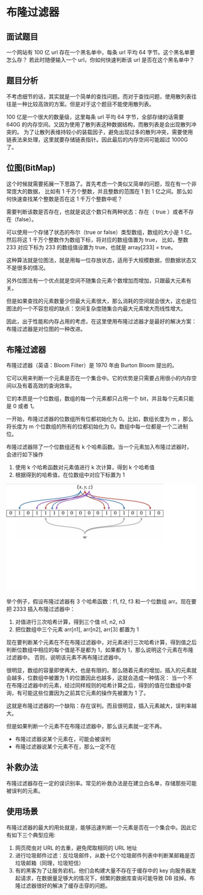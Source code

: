 # 布隆过滤器
## 面试题目
一个网站有 100 亿 url 存在一个黑名单中，每条 url 平均 64 字节。这个黑名单要怎么存？
若此时随便输入一个 url，你如何快速判断该 url 是否在这个黑名单中？
## 题目分析
不考虑细节的话，其实就是一个简单的查找问题。而对于查找问题，使用散列表往往是一种比较高效的方案。但是对于这个题目不能使用散列表。

100 亿是一个很大的数量级，这里每条 url 平均 64 字节，全部存储的话需要 640G 的内存空间。又因为使用了散列表这种数据结构，而散列表是会出现散列冲突的。
为了让散列表维持较小的装载因子，避免出现过多的散列冲突，需要使用链表法来处理，这里就要存储链表指针。因此最后的内存空间可能超过 1000G 了。
## 位图(BitMap)
这个时候就需要拓展一下思路了。首先考虑一个类似又简单的问题，现在有一个非常庞大的数据，
比如有 1 千万个整数，并且整数的范围在 1 到 1 亿之间。那么如何快速查找某个整数是否在这 1 千万个整数中呢？

需要判断该数是否存在，也就是说这个数只有两种状态：存在（ true ）或者不存在（false）。

可以使用一个存储了状态的布尔（true or false）类型数组，数组的大小是 1 亿。然后将这  1 千万个整数作为数组下标，将对应的数组值置为 true，
比如，整数 233 对应下标为 233 的数组值设置为 true，也就是 array[233] = true。

这种算法就是位图法，就是用每一位存放状态，适用于大规模数据，但数据状态又不是很多的情况。

另外位图法有一个优点就是空间不随集合元素个数增加而增加，只跟最大元素有关。

但是如果查找的元素数量少但最大元素很大，那么消耗的空间就会很大，这也是位图法的一个不容忽视的缺点：空间复杂度随集合内最大元素增大而线性增大。

因此，出于性能和内存占用的考虑，在这里使用布隆过滤器才是最好的解决方案：布隆过滤器是对位图的一种改进。
## 布隆过滤器
布隆过滤器（英语：Bloom Filter）是 1970 年由 Burton Bloom 提出的。

它可以用来判断一个元素是否在一个集合中。它的优势是只需要占用很小的内存空间以及有着高效的查询效率。

它的本质是一个位数组，数组的每一个元素都只占用一个 bit，并且每个元素只能是 0 或者 1。

一开始，布隆过滤器的位数组所有位都初始化为 0。比如，数组长度为 m ，那么将长度为 m 个位数组的所有的位都初始化为 0。数组中每一位都是一个二进制位。

布隆过滤器除了一个位数组还有 k 个哈希函数。当一个元素加入布隆过滤器时，会进行如下操作
1. 使用 k 个哈希函数对元素值进行 k 次计算，得到 k 个哈希值
2. 根据得到的哈希值，在位数组中对应下标置为 1

![](./doc.img/bloom-filter.png)

举个例子，假设布隆过滤器有 3 个哈希函数：f1, f2, f3 和一个位数组 arr。现在要把 2333 插入布隆过滤器中：
1. 对值进行三次哈希计算，得到三个值 n1, n2, n3
2. 把位数组中三个元素 arr[n1], arr[n2], arr[3] 都置为 1

现在要判断某个元素在不在布隆过滤器中，对元素进行三次哈希计算，得到值之后判断位数组中相应的每个值是不是都为 1，如果都为 1，那么说明这个元素在布隆过滤器中。
否则，说明该元素不再布隆过滤器中。

很明显，数组的容量即使再大，也是有限的。那么随着元素的增加，插入的元素就会越多，位数组中被置为 1 的位置因此也越多，这就会造成一种情况：
当一个不在布隆过滤器中的元素，经过同样规则的哈希计算之后，得到的值在位数组中查询，有可能这些位置因为之前其它元素的操作先被置为 1 了。

这就是布隆过滤器的一个缺陷：存在误判。而且很明显，插入元素越大，误判率越大。

但是如果判断一个元素不在布隆过滤器中，那么该元素就一定不再。
* 布隆过滤器说某个元素在，可能会被误判
* 布隆过滤器说某个元素不在，那么一定不在

## 补救办法
布隆过滤器存在一定的误识别率。常见的补救办法是在建立白名单，存储那些可能被误判的元素。 

## 使用场景
布隆过滤器的最大的用处就是，能够迅速判断一个元素是否在一个集合中。因此它有如下三个典型应用:
1. 网页爬虫对 URL 的去重，避免爬取相同的 URL 地址
2. 进行垃圾邮件过滤：反垃圾邮件，从数十亿个垃圾邮件列表中判断某邮箱是否垃圾邮箱（同理，垃圾短信）
3. 有的黑客为了让服务宕机，他们会构建大量不存在于缓存中的 key 向服务器发起请求，在数据量足够大的情况下，频繁的数据库查询可能导致 DB 挂掉。布隆过滤器很好的解决了缓存击穿的问题。